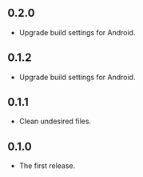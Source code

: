 ## 0.2.0

- Upgrade build settings for Android.

## 0.1.2

- Upgrade build settings for Android.

## 0.1.1

- Clean undesired files.

## 0.1.0

- The first release.
